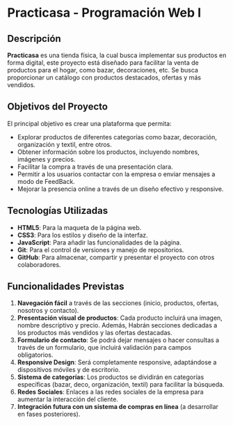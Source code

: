 # Practicasa - Programación Web I

## Descripción
**Practicasa** es una tienda física, la cual busca implementar sus productos en forma digital, este proyecto está diseñado para facilitar la venta de productos para el hogar, como bazar, decoraciones, etc. Se busca proporcionar un catálogo con productos destacados, ofertas y más vendidos.

## Objetivos del Proyecto
El principal objetivo es crear una plataforma que permita:
- Explorar productos de diferentes categorías como bazar, decoración, organización y textil, entre otros.
- Obtener información sobre los productos, incluyendo nombres, imágenes y precios.
- Facilitar la compra a través de una presentación clara.
- Permitir a los usuarios contactar con la empresa o enviar mensajes a modo de FeedBack.
- Mejorar la presencia online a través de un diseño efectivo y responsive.

## Tecnologías Utilizadas
- **HTML5**: Para la maqueta de la página web.
- **CSS3**: Para los estilos y diseño de la interfaz.
- **JavaScript**: Para añadir las funcionalidades de la página.
- **Git**: Para el control de versiones y manejo de repositorios.
- **GitHub**: Para almacenar, compartir y presentar el proyecto con otros colaboradores.

## Funcionalidades Previstas
1. **Navegación fácil** a través de las secciones (inicio, productos, ofertas, nosotros y contacto).
2. **Presentación visual de productos**: Cada producto incluirá una imagen, nombre descriptivo y precio. Además, Habrán secciones dedicadas a los productos más vendidos y las ofertas destacadas.
3. **Formulario de contacto**: Se podrá dejar mensajes o hacer consultas a través de un formulario, que incluirá validación para campos obligatorios.
4. **Responsive Design**: Será completamente responsive, adaptándose a dispositivos móviles y de escritorio.
5. **Sistema de categorías**: Los productos se dividirán en categorías específicas (bazar, deco, organización, textil) para facilitar la búsqueda.
6. **Redes Sociales**: Enlaces a las redes sociales de la empresa para aumentar la interacción del cliente.
7. **Integración futura con un sistema de compras en línea** (a desarrollar en fases posteriores).

